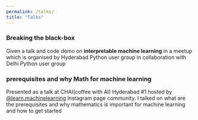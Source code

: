 ```yaml
---
permalink: /talks/
title: "Talks"
---
```


### Breaking the black-box
<p>Given a talk and code demo on <b>interpretable machine learning</b> in a meetup which is organised by Hyderabad Python user group in collaboration with Delhi Python user group</p>
<a href="https://speakerdeck.com/udaykiran/breaking-the-black-box"  class="btn btn-info" role="button"> <i class="fa fa-file-powerpoint-o fa-2x" aria-hidden="true"></i></a> <a href="https://github.com/udaykiranreddykondreddy/hydpy-march-2020-meetup"  class="btn btn-info" role="button"> <i class="fa fa-github fa-2x" aria-hidden="true"></i></a> <a href="https://www.youtube.com/watch?v=2z6G9xvV4Ds"  class="btn btn-info" role="button"> <i class="fa fa-youtube fa-2x" aria-hidden="true"></i></a>


### prerequisites and why Math for machine learning
<p>Presented as a talk at CHAI(coffee with AI) Hyderabad #1 hosted by <a href="https://instagram.com/learn.machinelearning">@learn.machinelearning</a> Instagram page community. I talked on what are the prerequisites and why mathematics is important for machine learning and how to get started</p>
<a href="https://speakerdeck.com/udaykiran/prerequisites-and-why-math-for-machine-learning/"  class="btn btn-info" role="button"> <i class="fa fa-file-powerpoint-o fa-2x" aria-hidden="true"></i></a>
